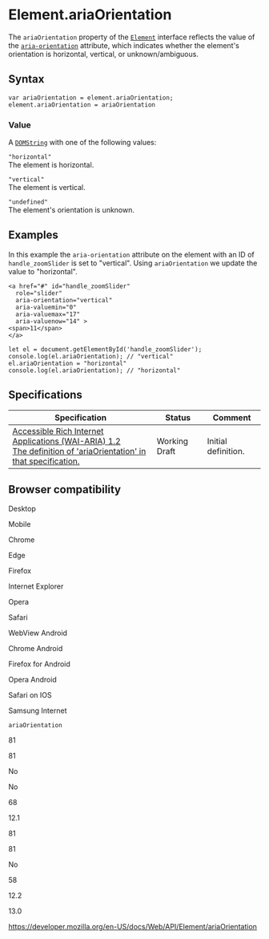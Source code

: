 Element.ariaOrientation
=======================

The `ariaOrientation` property of the [`Element`](../element) interface reflects the value of the [`aria-orientation`](https://developer.mozilla.org/en-US/docs/Web/Accessibility/ARIA/ARIA_Techniques/Using_the_aria-orientation_attribute) attribute, which indicates whether the element's orientation is horizontal, vertical, or unknown/ambiguous.

Syntax
------

    var ariaOrientation = element.ariaOrientation;
    element.ariaOrientation = ariaOrientation

### Value

A [`DOMString`](../domstring) with one of the following values:

`"horizontal"`  
The element is horizontal.

`"vertical"`  
The element is vertical.

`"undefined"`  
The element's orientation is unknown.

Examples
--------

In this example the `aria-orientation` attribute on the element with an ID of `handle_zoomSlider` is set to "vertical". Using `ariaOrientation` we update the value to "horizontal".

    <a href="#" id="handle_zoomSlider"
      role="slider"
      aria-orientation="vertical"
      aria-valuemin="0"
      aria-valuemax="17"
      aria-valuenow="14" >
    <span>11</span>
    </a>

    let el = document.getElementById('handle_zoomSlider');
    console.log(el.ariaOrientation); // "vertical"
    el.ariaOrientation = "horizontal"
    console.log(el.ariaOrientation); // "horizontal"

Specifications
--------------

<table><thead><tr class="header"><th>Specification</th><th>Status</th><th>Comment</th></tr></thead><tbody><tr class="odd"><td><a href="https://www.w3.org/TR/wai-aria-1.2/#dom-ariamixin-ariaorientation">Accessible Rich Internet Applications (WAI-ARIA) 1.2<br />
<span class="small">The definition of 'ariaOrientation' in that specification.</span></a></td><td><span class="spec-wd">Working Draft</span></td><td>Initial definition.</td></tr></tbody></table>

Browser compatibility
---------------------

Desktop

Mobile

Chrome

Edge

Firefox

Internet Explorer

Opera

Safari

WebView Android

Chrome Android

Firefox for Android

Opera Android

Safari on IOS

Samsung Internet

`ariaOrientation`

81

81

No

No

68

12.1

81

81

No

58

12.2

13.0

<a href="https://developer.mozilla.org/en-US/docs/Web/API/Element/ariaOrientation" class="_attribution-link">https://developer.mozilla.org/en-US/docs/Web/API/Element/ariaOrientation</a>
